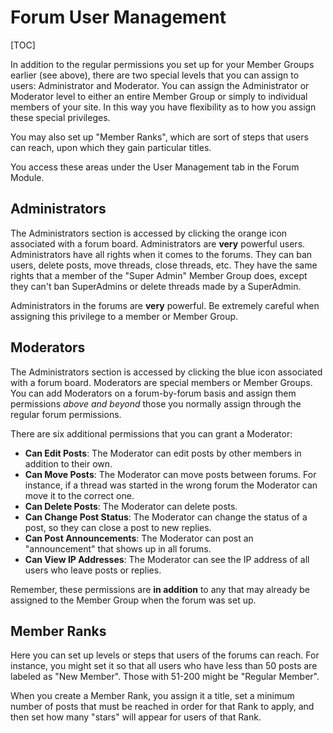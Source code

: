 <!--
    This source file is part of the open source project
    ExpressionEngine User Guide (https://github.com/ExpressionEngine/ExpressionEngine-User-Guide)

    @link      https://expressionengine.com/
    @copyright Copyright (c) 2003-2020, Packet Tide, LLC (https://packettide.com)
    @license   https://expressionengine.com/license Licensed under Apache License, Version 2.0
-->

# Forum User Management

[TOC]

In addition to the regular permissions you set up for your Member Groups earlier (see above), there are two special levels that you can assign to users: Administrator and Moderator. You can assign the Administrator or Moderator level to either an entire Member Group or simply to individual members of your site. In this way you have flexibility as to how you assign these special privileges.

You may also set up "Member Ranks", which are sort of steps that users can reach, upon which they gain particular titles.

You access these areas under the User Management tab in the Forum Module.

## Administrators

The Administrators section is accessed by clicking the orange icon associated with a forum board. Administrators are **very** powerful users. Administrators have all rights when it comes to the forums. They can ban users, delete posts, move threads, close threads, etc. They have the same rights that a member of the "Super Admin" Member Group does, except they can't ban SuperAdmins or delete threads made by a SuperAdmin.

Administrators in the forums are **very** powerful. Be extremely careful when assigning this privilege to a member or Member Group.

## Moderators

The Administrators section is accessed by clicking the blue icon associated with a forum board. Moderators are special members or Member Groups. You can add Moderators on a forum-by-forum basis and assign them permissions _above and beyond_ those you normally assign through the regular forum permissions.

There are six additional permissions that you can grant a Moderator:

- **Can Edit Posts**: The Moderator can edit posts by other members in addition to their own.
- **Can Move Posts**: The Moderator can move posts between forums. For instance, if a thread was started in the wrong forum the Moderator can move it to the correct one.
- **Can Delete Posts**: The Moderator can delete posts.
- **Can Change Post Status**: The Moderator can change the status of a post, so they can close a post to new replies.
- **Can Post Announcements**: The Moderator can post an "announcement" that shows up in all forums.
- **Can View IP Addresses**: The Moderator can see the IP address of all users who leave posts or replies.

Remember, these permissions are **in addition** to any that may already be assigned to the Member Group when the forum was set up.

## Member Ranks

Here you can set up levels or steps that users of the forums can reach. For instance, you might set it so that all users who have less than 50 posts are labeled as "New Member". Those with 51-200 might be "Regular Member".

When you create a Member Rank, you assign it a title, set a minimum number of posts that must be reached in order for that Rank to apply, and then set how many "stars" will appear for users of that Rank.
